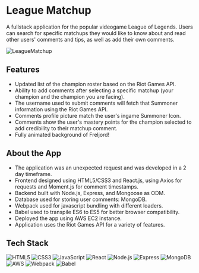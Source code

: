 # League Matchup

A fullstack application for the popular videogame League of Legends. Users can search for specific matchups they would like to know about and read other users' comments and tips, as well as add their own comments.

![LeagueMatchup](https://live.staticflickr.com/65535/51887216513_abcb1b3dec_b.jpg)

## Features
- Updated list of the champion roster based on the Riot Games API.
- Ability to add comments after selecting a specific matchup (your champion and the champion you are facing).
- The username used to submit comments will fetch that Summoner information using the Riot Games API.
- Comments profile picture match the user's ingame Summoner Icon.
- Comments show the user's mastery points for the champion selected to add credibility to their matchup comment.
- Fully animated background of Freljord!

## About the App
- The application was an unexpected request and was developed in a 2 day timeframe.
- Frontend designed using HTML5/CSS3 and React.js, using Axios for requests and Moment.js for comment timestamps.
- Backend built with Node.js, Express, and Mongoose as ODM.
- Database used for storing user comments: MongoDB.
- Webpack used for javascript bundling with different loaders.
- Babel used to transpile ES6 to ES5 for better browser compatibility.
- Deployed the app using AWS EC2 instance.
- Application uses the Riot Games API for a variety of features.

## Tech Stack
![HTML5](https://img.shields.io/badge/HTML5-E34F26?style=for-the-badge&logo=html5&logoColor=white)
![CSS3](https://img.shields.io/badge/CSS3-1572B6?style=for-the-badge&logo=css3&logoColor=white)
![JavaScript](https://img.shields.io/badge/JavaScript-323330?style=for-the-badge&logo=javascript&logoColor=F7DF1E)
![React](https://img.shields.io/badge/React-20232A?style=for-the-badge&logo=react&logoColor=61DAFB)
![Node.js](https://img.shields.io/badge/Node.js-339933?style=for-the-badge&logo=nodedotjs&logoColor=white)
![Express](https://img.shields.io/badge/Express.js-000000?style=for-the-badge&logo=express&logoColor=white)
![MongoDB](https://img.shields.io/badge/MongoDB-4EA94B?style=for-the-badge&logo=mongodb&logoColor=white)
![AWS](https://img.shields.io/badge/Amazon_AWS-FF9900?style=for-the-badge&logo=amazonaws&logoColor=white)
![Webpack](https://img.shields.io/badge/Webpack-8DD6F9?style=for-the-badge&logo=Webpack&logoColor=white)
![Babel](https://img.shields.io/badge/Babel-F9DC3E?style=for-the-badge&logo=babel&logoColor=white)
